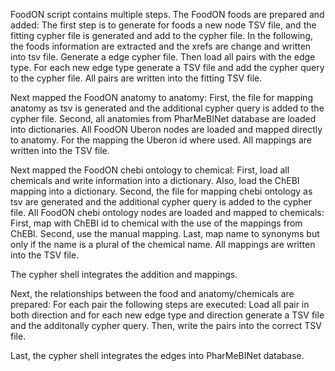 FoodON script contains multiple steps.
The FoodON foods are prepared and added:
    The first step is to generate for foods a new node TSV file, and the fitting cypher file is generated and add to the cypher file.
    In the following, the foods information are extracted and the xrefs are change and written into tsv file.
    Generate a edge cypher file.
    Then load all pairs with the edge type. For each new edge type generate a TSV file and add the cypher query to the cypher file.
    All pairs are written into the fitting TSV file.

Next mapped the FoodON anatomy to anatomy:
    First, the file for mapping anatomy as tsv is generated and the additional cypher query is added to the cypher file. 
    Second, all anatomies from PharMeBINet database are loaded into dictionaries.
    All FoodON Uberon nodes are loaded and mapped directly to anatomy. For the mapping the Uberon id where used. All mappings are written into the TSV file.

Next mapped the FoodON chebi ontology to chemical:
    First, load all chemicals and write information into a dictionary. Also, load the ChEBI mapping into a dictionary.
    Second, the file for mapping chebi ontology as tsv are generated and the additional cypher query is added to the cypher file. 
    All FoodON chebi ontology nodes are loaded and mapped to chemicals: 
        First, map with ChEBI id to chemical with the use of the mappings from ChEBI.
        Second, use the manual mapping.
        Last, map name to synonyms but only if the name is a plural of the chemical name.
    All mappings are written into the TSV file. 


The cypher shell integrates the addition and mappings.

Next, the relationships between the food and anatomy/chemicals are prepared:
    For each pair the following steps are executed:
        Load all pair in both direction and for each new edge type and direction generate a TSV file and the additonally cypher query.
        Then, write the pairs into the correct TSV file.

Last, the cypher shell integrates the edges into PharMeBINet database.